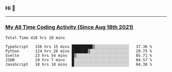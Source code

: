 ### Hi 🙂

---

### <a href="https://wakatime.com/@Eroxl">My All Time Coding Activity (Since Aug 18th 2021)</a>
<!--START_SECTION:waka-all-->
```text
Total Time 418 hrs 10 mins

TypeScript   156 hrs 15 mins █████████▒░░░░░░░░░░░░░░░   37.36 % 
Python       124 hrs 26 mins ███████▒░░░░░░░░░░░░░░░░░   29.75 % 
Svelte       23 hrs 54 mins  █▒░░░░░░░░░░░░░░░░░░░░░░░   05.71 % 
JSON         19 hrs 7 mins   █░░░░░░░░░░░░░░░░░░░░░░░░   04.57 % 
JavaScript   18 hrs 18 mins  █░░░░░░░░░░░░░░░░░░░░░░░░   04.38 % 
```
<!--END_SECTION:waka-all-->
